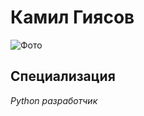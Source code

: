 # Камил Гиясов
![Фото](https://wallpaperbat.com/img/9677020-i-redesign-the-python-logo-to-make-it.png)
## Специализация
_Python разработчик_
